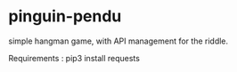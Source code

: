 # pinguin-pendu

simple hangman game, with API management for the riddle.

Requirements : pip3 install requests
